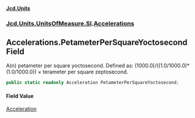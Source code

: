 #### [Jcd.Units](index.md 'index')
### [Jcd.Units.UnitsOfMeasure.SI](Jcd.Units.UnitsOfMeasure.SI.md 'Jcd.Units.UnitsOfMeasure.SI').[Accelerations](Accelerations.md 'Jcd.Units.UnitsOfMeasure.SI.Accelerations')

## Accelerations.PetameterPerSquareYoctosecond Field

A(n) petameter per square yoctosecond. Defined as: (1000.0)/((1.0/1000.0)*(1.0/1000.0)) × terameter per square zeptosecond.

```csharp
public static readonly Acceleration PetameterPerSquareYoctosecond;
```

#### Field Value
[Acceleration](Acceleration.md 'Jcd.Units.UnitTypes.Acceleration')
